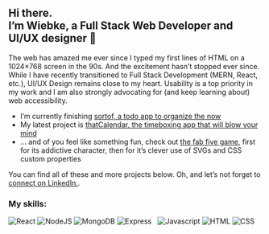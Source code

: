 ## Hi there. <br />I’m Wiebke, a Full Stack Web Developer and UI/UX designer 👋  

The web has amazed me ever since I typed my first lines of HTML on a 1024×768 screen in the 90s. And the excitement hasn’t stopped ever since. While I have recently transitioned to Full Stack Development (MERN, React, etc.), UI/UX Design remains close to my heart. Usability is a top priority in my work and I am also strongly advocating for (and keep learning about) web accessibility.

- I’m currently finishing [sortof, a todo app to organize the now](https://github.com/fraulueneburg/sortof)
- My latest project is [thatCalendar, the timeboxing app that will blow your mind](https://github.com/fraulueneburg/thatcalendar-fe)
- … and of you feel like something fun, check out [the fab five game](https://github.com/fraulueneburg/fab-five-game), first for its addictive character, then for it’s clever use of SVGs and CSS custom properties

You can find all of these and more projects below. Oh, and let’s not forget to [connect on LinkedIn.](https://www.linkedin.com/in/fraulueneburg/).

### My skills:
<img src="https://img.shields.io/badge/react-1572B6?style=for-the-badge&logo=react&logoColor=f5f5f5" alt="React"> <img src="https://img.shields.io/badge/node.js-238636?style=for-the-badge&logo=nodedotjs&logoColor=f5f5f5" alt="NodeJS"> <img src="https://img.shields.io/badge/mongodb-238636?style=for-the-badge&logo=mongodb&logoColor=f5f5f5" alt="MongoDB">
<img src="https://img.shields.io/badge/express-666c75?style=for-the-badge&logo=express&logoColor=f5f5f5" alt="Express">&nbsp;&nbsp;&nbsp;<img src="https://img.shields.io/badge/javascript-F7DF1E?style=for-the-badge&logo=javascript&logoColor=111" alt="Javascript"> <img src="https://img.shields.io/badge/html-E34F26?style=for-the-badge&logo=html5&logoColor=f5f5f5" alt="HTML"> <img src="https://img.shields.io/badge/css-1572B6?style=for-the-badge&logo=css3&logoColor=f5f5f5" alt="CSS">


<!--
**fraulueneburg/fraulueneburg** is a ✨ _special_ ✨ repository because its `README.md` (this file) appears on your GitHub profile.

Here are some ideas to get you started:

- 🔭 I’m currently working on ...
- 🌱 I’m currently learning ...
- 👯 I’m looking to collaborate on ...
- 🤔 I’m looking for help with ...
- 💬 Ask me about ...
- 📫 How to reach me: ...
- 😄 Pronouns: ...
- ⚡ Fun fact: ...
-->
